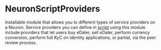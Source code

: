 # NeuronScriptProviders

Installable module that allows you to different types of service providers on a Neuron. Service providers you can define in 
[script](https://lab.tagroot.io/Script.md) using this module include providers that let users buy eDaler, sell eDaler, perform 
currency conversion, perform full KyC on identity applications, or partial, via the peer review process.



